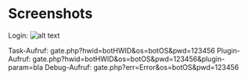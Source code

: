 



# Screenshots
Login:
![alt text](https://raw2.github.com/IRET0x00/Baila/master/screens/login.PNG "Login")



Task-Aufruf: gate.php?hwid=botHWID&os=botOS&pwd=123456
Plugin-Aufruf: gate.php?hwid=botHWID&os=botOS&pwd=123456&plugin-param=bla
Debug-Aufruf: gate.php?err=Error&os=botOS&pwd=123456